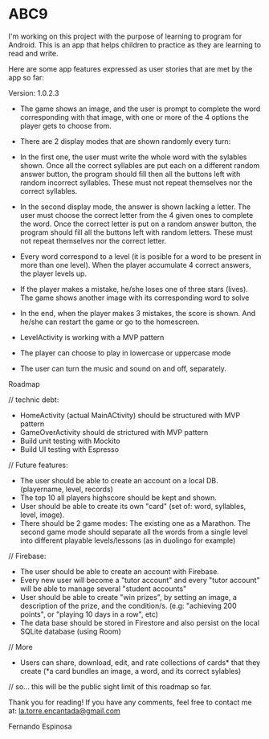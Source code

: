 # ABC9
I'm working on this project with the purpose of learning to program for Android. 
This is an app that helps children to practice as they are learning to read and write.

Here are some app features expressed as user stories that are met by the app so far:

Version: 1.0.2.3

- The game shows an image, and the user is prompt to complete the word corresponding with that image, 
  with one or more of the 4 options the player gets to choose from.

- There are 2 display modes that are shown randomly every turn: 
- In the first one, the user must write the whole word with the sylables shown.
  Once all the correct syllables are put each on a different random answer button, the program should fill then all the buttons left with random incorrect syllables.
  These must not repeat themselves nor the correct syllables.
- In the second display mode, the answer is shown lacking a letter. The user must choose the correct letter from the 4 given ones to complete the word.
  Once the correct letter is put on a random answer button, the program should fill all the buttons left with random letters. 
  These must not repeat themselves nor the correct letter.
  
- Every word correspond to a level (it is posible for a word to be present in more than one level). When the player accumulate 4 correct answers, the player levels up. 

- If the player makes a mistake, he/she loses one of three stars (lives). The game shows another image with its corresponding word to solve 

- In the end, when the player makes 3 mistakes, the score is shown. And he/she can restart the game or go to the homescreen.

- LevelActivity is working with a MVP pattern

- The player can choose to play in lowercase or uppercase mode

- The user can turn the music and sound on and off, separately.


Roadmap

// technic debt:
- HomeActivity (actual MainACtivity) should be structured with MVP pattern
- GameOverActivity should de strictured with MVP pattern
- Build unit testing with Mockito
- Build UI testing with Espresso

// Future features:
- The user should be able to create an account on a local DB. (playername, level, records)
- The top 10 all players highscore should be kept and shown.
- User should be able to create its own "card" (set of: word, syllables, level, image).
- There should be 2 game modes: The existing one as a Marathon. 
  The second game mode should separate all the words from a single level into different playable levels/lessons (as in duolingo for example)

// Firebase:
- The user should be able to create an account with Firebase.
- Every new user will become a "tutor account" and every "tutor account" will be able to manage several "student accounts"
- User should be able to create "win prizes", by setting an image, a description of the prize, and the condition/s. 
  (e.g: "achieving 200 points", or "playing 10 days in a row", etc)
- The data base should be stored in Firestore and also persist on the local SQLite database (using Room)

// More
- Users can share, download, edit, and rate collections of cards* that they create (*a card bundles an image, a word, and its correct sylables)

// so... this will be the public sight limit of this roadmap so far.

Thank you for reading!
If you have any comments, feel free to contact me at: la.torre.encantada@gmail.com

Fernando Espinosa

